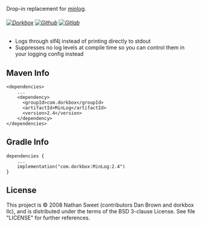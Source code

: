Drop-in replacement for [minlog](https://github.com/EsotericSoftware/minlog).

###### [![Dorkbox](https://badge.dorkbox.com/dorkbox.svg "Dorkbox")](https://git.dorkbox.com/dorkbox/MinLog) [![Github](https://badge.dorkbox.com/github.svg "Github")](https://github.com/dorkbox/MinLog) [![Gitlab](https://badge.dorkbox.com/gitlab.svg "Gitlab")](https://gitlab.com/dorkbox/MinLog)

* Logs through slf4j instead of printing directly to stdout
* Suppresses no log levels at compile time so you can control them in your logging config instead


Maven Info
---------
```
<dependencies>
    ...
    <dependency>
      <groupId>com.dorkbox</groupId>
      <artifactId>MinLog</artifactId>
      <version>2.4</version>
    </dependency>
</dependencies>
```

Gradle Info
---------
```
dependencies {
    ...
    implementation("com.dorkbox:MinLog:2.4")
}
```

License
---------
This project is © 2008 Nathan Sweet (contributors Dan Brown and dorkbox llc), and is distributed under the terms of the BSD 3-clause License. See file "LICENSE" for further references.


